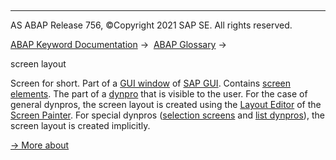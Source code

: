   

* * *

AS ABAP Release 756, ©Copyright 2021 SAP SE. All rights reserved.

[ABAP Keyword Documentation](javascript:call_link\('abenabap.htm'\)) →  [ABAP Glossary](javascript:call_link\('abenabap_glossary.htm'\)) → 

screen layout

Screen for short. Part of a [GUI window](javascript:call_link\('abengui_window_glosry.htm'\) "Glossary Entry") of [SAP GUI](javascript:call_link\('abensap_gui_glosry.htm'\) "Glossary Entry"). Contains [screen elements](javascript:call_link\('abenscreen_element_glosry.htm'\) "Glossary Entry"). The part of a [dynpro](javascript:call_link\('abendynpro_glosry.htm'\) "Glossary Entry") that is visible to the user. For the case of general dynpros, the screen layout is created using the [Layout Editor](javascript:call_link\('abenlayout_editor_glosry.htm'\) "Glossary Entry") of the [Screen Painter](javascript:call_link\('abenscreen_painter_glosry.htm'\) "Glossary Entry"). For special dynpros ([selection screens](javascript:call_link\('abenselection_screen_glosry.htm'\) "Glossary Entry") and [list dynpros](javascript:call_link\('abenlist_dynpro_glosry.htm'\) "Glossary Entry")), the screen layout is created implicitly.

[→ More about](javascript:call_link\('abenabap_dynpros_screen.htm'\))